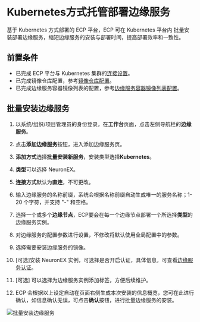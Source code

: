 # Kubernetes方式托管部署边缘服务

基于 Kubernetes 方式部署的 ECP 平台，ECP 可在 Kubernetes 平台内 批量安装部署边缘服务，缩短边缘服务的安装与部署时间，提高部署效率和一致性。

## 前置条件

- 已完成 ECP 平台与 Kubernetes 集群的[连接设置](../system_admin/resource_config.md#配置-kubernetes-连接设置)。
- 已完成镜像仓库配置，参考[镜像仓库配置](../system_admin/resource_config.md#配置镜像仓库)。
- 已完成边缘服务容器镜像列表的配置，参考[边缘服务容器镜像列表配置](../system_admin/resource_config.md#配置边缘服务容器镜像列表)。
 

## 批量安装边缘服务

1. 以系统/组织/项目管理员的身份登录，在**工作台**页面，点击左侧导航栏的**边缘服务**。

2. 点击**添加边缘服务**按钮，进入添加边缘服务页。

3. **添加方式**选择**批量安装新服务**，安装类型选择**Kubernetes**。

4. **类型**可以选择 NeuronEX。

5. **连接方式**默认为**直连**，不可更改。

6. 输入边缘服务的名称前缀，系统会根据名称前缀自动生成唯一的服务名称；1-20 个字符，并支持 "-" 和空格。

7. 选择一个或多个**边缘节点**，ECP要会在每一个边缘节点部署一个所选择**类型**的边缘服务实例。

8. 对边缘服务的配置参数进行设置，不修改将默认使用全局配置中的参数。

9. 选择需要安装边缘服务的镜像。

10. [可选]安装 NeuronEX 实例，可选择是否开启认证，具体信息，可查看[边缘服务认证](./e2c.md)。

11. [可选] 可以选择为边缘服务实例添加标签，方便后续维护。

12. ECP 会根据以上设定自动在页面右侧生成本次安装的信息概览，您可在此进行确认，如信息确认无误，可点击**确认**按钮，进行批量边缘服务的安装。

![批量安装边缘服务](./_assets/install-neuronex-by-Kubernetes.png)